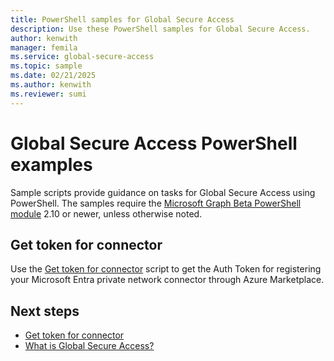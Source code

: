 ```yaml
---
title: PowerShell samples for Global Secure Access
description: Use these PowerShell samples for Global Secure Access.
author: kenwith
manager: femila
ms.service: global-secure-access
ms.topic: sample
ms.date: 02/21/2025
ms.author: kenwith
ms.reviewer: sumi
---
```


# Global Secure Access PowerShell examples

Sample scripts provide guidance on tasks for Global Secure Access using PowerShell.
The samples require the [Microsoft Graph Beta PowerShell module](/powershell/microsoftgraph/installation) 2.10 or newer, unless otherwise noted.

## Get token for connector
Use the [Get token for connector](scripts/powershell-get-token.md) script to get the Auth Token for registering your Microsoft Entra private network connector through Azure Marketplace.

## Next steps
- [Get token for connector](scripts/powershell-get-token.md)
- [What is Global Secure Access?](overview-what-is-global-secure-access.md)
